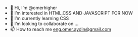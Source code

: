 - 👋 Hi, I’m @omerhigher
- 👀 I’m interested in HTML,CSS AND JAVASCRIPT FOR NOW
- 🌱 I’m currently learning CSS
- 💞️ I’m looking to collaborate on ...
- 📫 How to reach me eng.omer.aydin@gmail.com

<!---
omerhigher/omerhigher is a ✨ special ✨ repository because its `README.md` (this file) appears on your GitHub profile.
You can click the Preview link to take a look at your changes.
--->
